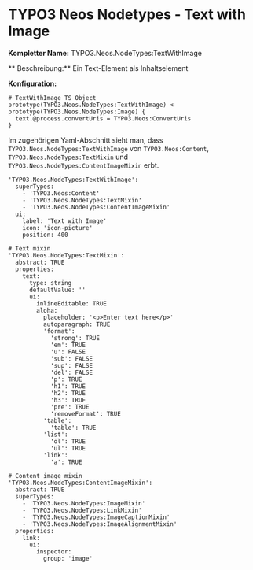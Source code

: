 # TYPO3 Neos Nodetypes - Text with Image

**Kompletter Name:** TYPO3.Neos.NodeTypes:TextWithImage

** Beschreibung:** Ein Text-Element als Inhaltselement

**Konfiguration:**

```
# TextWithImage TS Object
prototype(TYPO3.Neos.NodeTypes:TextWithImage) < prototype(TYPO3.Neos.NodeTypes:Image) {
  text.@process.convertUris = TYPO3.Neos:ConvertUris
}
```

Im zugehörigen Yaml-Abschnitt sieht man, dass `TYPO3.Neos.NodeTypes:TextWithImage` von `TYPO3.Neos:Content`, `TYPO3.Neos.NodeTypes:TextMixin` und `TYPO3.Neos.NodeTypes:ContentImageMixin` erbt.

```
'TYPO3.Neos.NodeTypes:TextWithImage':
  superTypes:
    - 'TYPO3.Neos:Content'
    - 'TYPO3.Neos.NodeTypes:TextMixin'
    - 'TYPO3.Neos.NodeTypes:ContentImageMixin'
  ui:
    label: 'Text with Image'
    icon: 'icon-picture'
    position: 400

# Text mixin
'TYPO3.Neos.NodeTypes:TextMixin':
  abstract: TRUE
  properties:
    text:
      type: string
      defaultValue: ''
      ui:
        inlineEditable: TRUE
        aloha:
          placeholder: '<p>Enter text here</p>'
          autoparagraph: TRUE
          'format':
            'strong': TRUE
            'em': TRUE
            'u': FALSE
            'sub': FALSE
            'sup': FALSE
            'del': FALSE
            'p': TRUE
            'h1': TRUE
            'h2': TRUE
            'h3': TRUE
            'pre': TRUE
            'removeFormat': TRUE
          'table':
            'table': TRUE
          'list':
            'ol': TRUE
            'ul': TRUE
          'link':
            'a': TRUE

# Content image mixin
'TYPO3.Neos.NodeTypes:ContentImageMixin':
  abstract: TRUE
  superTypes:
    - 'TYPO3.Neos.NodeTypes:ImageMixin'
    - 'TYPO3.Neos.NodeTypes:LinkMixin'
    - 'TYPO3.Neos.NodeTypes:ImageCaptionMixin'
    - 'TYPO3.Neos.NodeTypes:ImageAlignmentMixin'
  properties:
    link:
      ui:
        inspector:
          group: 'image'
```
